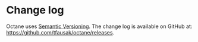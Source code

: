 # Change log

Octane uses [Semantic Versioning][]. The change log is available on GitHub at:
<https://github.com/tfausak/octane/releases>.

[semantic versioning]: http://semver.org/spec/v2.0.0.html
